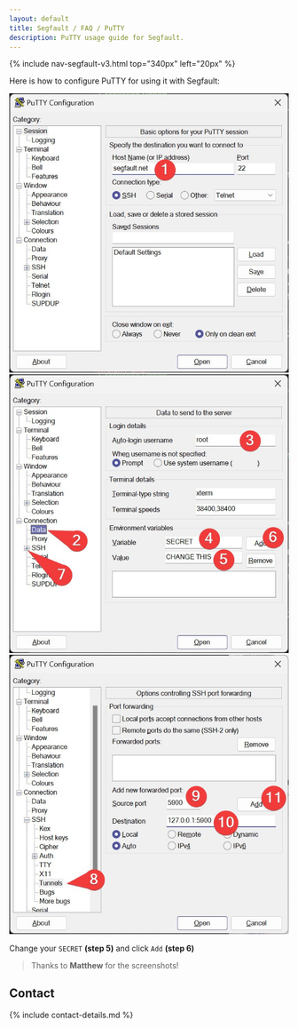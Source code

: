 ```yaml
---
layout: default
title: Segfault / FAQ / PuTTY
description: PuTTY usage guide for Segfault.
---
```


<!-- Begin of ugly CSS navigation styling hack -->
<style>a[href$="/putty/"] { font-weight: bold; }</style>
<!-- End of ugly CSS navigation styling hack -->

{% include nav-segfault-v3.html top="340px" left="20px" %}

<!-- <div style="text-align:center"><h1>Putty</h1></div> -->

<!-- <div style="width:80%; margin:auto">
</div> -->

Here is how to configure PuTTY for using it with Segfault:

![PuTTY config 1](putty-config-1.jpg)
![PuTTY config 2](putty-config-2.jpg)
![PuTTY config 3](putty-config-3.jpg)

Change your `SECRET` __(step 5)__ and click `Add` __(step 6)__

<!-- <p style="font-family: 'Comic Sans MS', 'Comic Sans', 'Chalkboard SE', 'Comic Neue', 'Comic Neue Bold', sans-serif, cursive;" title="@0xD1G - You asked for it, now it's in 'Comic Sans MS' or similar font xD">Change your <code>SECRET</code> <strong>(step 5)</strong> and click <code>Add</code> <strong>(step 6)</strong></p> -->

> Thanks to __Matthew__ for the screenshots!

## Contact

{% include contact-details.md %}
